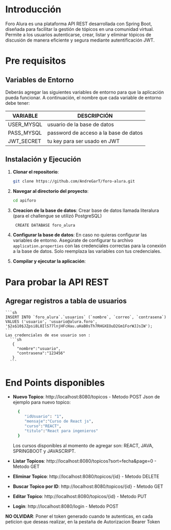 # Introducción

Foro Alura es una plataforma API REST desarrollada con Spring Boot, diseñada para facilitar la gestión de tópicos en una comunidad virtual.
Permite a los usuarios autenticarse, crear, listar y eliminar tópicos de discusión de manera eficiente y segura mediante autentificación JWT.

# Pre requisitos

## Variables de Entorno

Deberás agregar las siguientes variables de entorno para que la aplicación pueda funcionar. A continuación, el nombre que cada variable de entorno debe tener:

| VARIABLE       | DESCRIPCIÓN                           |
|----------------|---------------------------------------|
| USER_MYSQL     | usuario de la base de datos           |
| PASS_MYSQL     | password de acceso a la base de datos |
| JWT_SECRET     | tu key para ser usado en JWT          |

## Instalación y Ejecución

1. **Clonar el repositorio**:
    ```sh
    git clone https://github.com/AndreGarT/foro-alura.git
    ```

2. **Navegar al directorio del proyecto**:
    ```sh
    cd apiforo
    ```
3. **Creacion de la base de datos**: Crear base de datos llamada literalura (para el challengue se utilizó PostgreSQL)
   ```sh
    CREATE DATABASE foro_alura
    ```
   
4. **Configurar la base de datos**: En caso no quieras configurar las variables de entorno. Asegúrate de configurar tu archivo `application.properties` con las credenciales correctas para la conexión a la base de datos.
   Solo reemplaza las variables con tus credenciales.
   
5. **Compilar y ejecutar la aplicación**:


# Para probar la API REST

## Agregar registros a tabla de usuarios
    ```sh
    INSERT INTO `foro_alura`.`usuarios` (`nombre`, `correo`, `contrasena`) VALUES ('usuario', 'usuario@alura.foro', '$2a$10$JZpsi8L8IlS77lnjHFcHau.uHaB0sTh7RHGXEOuD2Gm1ForWJJsIW');
    ```
    Las credenciales de ese usuario son : 
      ```sh
       {
         "nombre":"usuario",
         "contrasena":"123456"
       }
      ```
# End Points disponibles

- **Nuevo Topico**: http://localhost:8080/topicos - Metodo POST
    Json de ejemplo para nuevo topico:
    ```sh
      {
         "idUsuario": "1",
         "mensaje":"Curso de React js",
         "curso":"REACT",
         "titulo":"React para ingenieros"
      }
     ```

    Los cursos disponibles al momento de agregar son: REACT, JAVA, SPRINGBOOT y JAVASCRIPT.
  
- **Listar Topicos**: http://localhost:8080/topicos?sort=fecha&page=0 - Metodo GET
- **Eliminar Topico**: http://localhost:8080/topicos/{id} - Metodo DELETE
- **Buscar Topico por ID**: http://localhost:8080/topicos/{id} - Metodo GET
- **Editar Topico**: http://localhost:8080/topicos/{id} - Metodo PUT
- **Login**: http://localhost:8080/login - Metodo POST

**NO OLVIDAR**: Poner el token generado cuando te autenticas, en cada peticion que deseas realizar, en la pestaña de Autorizacion Bearer Token

